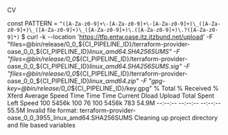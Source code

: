 CV

const PATTERN = `^([A-Za-z0-9]+\-[A-Za-z0-9]+\-[A-Za-z0-9]+)\_([A-Za-z0-9]+)\_([A-Za-z0-9]+)\_([A-Za-z0-9]+)\.([A-Za-z0-9]+)\.?([A-Za-z0-9]*)`
$ curl -k --location 'https://tfp.entw.oase.itz.itzbund.net/upload' -F "files=@bin/release/0_0_${CI_PIPELINE_ID}/terraform-provider-oase_0_0_${CI_PIPELINE_ID}_linux_amd64.SHA256SUMS" -F "files=@bin/release/0_0_${CI_PIPELINE_ID}/terraform-provider-oase_0_0_${CI_PIPELINE_ID}_linux_amd64.SHA256SUMS.sig" -F "files=@bin/release/0_0_${CI_PIPELINE_ID}/terraform-provider-oase_0_0_${CI_PIPELINE_ID}_linux_amd64.zip" -F "gpg-key=@bin/release/0_0_${CI_PIPELINE_ID}/key.gpg"
  % Total    % Received % Xferd  Average Speed   Time    Time     Time  Current
                                 Dload  Upload   Total   Spent    Left  Speed
100 5456k  100    76  100 5456k    783  54.9M --:--:-- --:--:-- --:--:-- 55.5M
Invalid file format: terraform-provider-oase_0_0_3955_linux_amd64.SHA256SUMS
Cleaning up project directory and file based variables
